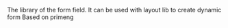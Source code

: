 The library of the form field. It can be used with layout lib to create dynamic form
Based on primeng
